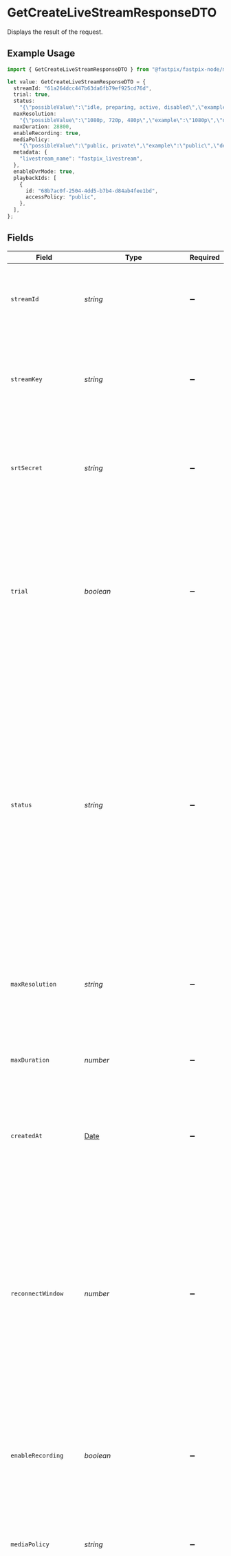 # GetCreateLiveStreamResponseDTO

Displays the result of the request.

## Example Usage

```typescript
import { GetCreateLiveStreamResponseDTO } from "@fastpix/fastpix-node/models";

let value: GetCreateLiveStreamResponseDTO = {
  streamId: "61a264dcc447b63da6fb79ef925cd76d",
  trial: true,
  status:
    "{\"possibleValue\":\"idle, preparing, active, disabled\",\"example\":\"idle\"}",
  maxResolution:
    "{\"possibleValue\":\"1080p, 720p, 480p\",\"example\":\"1080p\",\"default\":\"1080p\"}",
  maxDuration: 28800,
  enableRecording: true,
  mediaPolicy:
    "{\"possibleValue\":\"public, private\",\"example\":\"public\",\"default\":\"public\"}",
  metadata: {
    "livestream_name": "fastpix_livestream",
  },
  enableDvrMode: true,
  playbackIds: [
    {
      id: "68b7ac0f-2504-4dd5-b7b4-d84ab4fee1bd",
      accessPolicy: "public",
    },
  ],
};
```

## Fields

| Field                                                                                                                                                                                                                                                                                                                                                                                    | Type                                                                                                                                                                                                                                                                                                                                                                                     | Required                                                                                                                                                                                                                                                                                                                                                                                 | Description                                                                                                                                                                                                                                                                                                                                                                              | Example                                                                                                                                                                                                                                                                                                                                                                                  |
| ---------------------------------------------------------------------------------------------------------------------------------------------------------------------------------------------------------------------------------------------------------------------------------------------------------------------------------------------------------------------------------------- | ---------------------------------------------------------------------------------------------------------------------------------------------------------------------------------------------------------------------------------------------------------------------------------------------------------------------------------------------------------------------------------------- | ---------------------------------------------------------------------------------------------------------------------------------------------------------------------------------------------------------------------------------------------------------------------------------------------------------------------------------------------------------------------------------------- | ---------------------------------------------------------------------------------------------------------------------------------------------------------------------------------------------------------------------------------------------------------------------------------------------------------------------------------------------------------------------------------------- | ---------------------------------------------------------------------------------------------------------------------------------------------------------------------------------------------------------------------------------------------------------------------------------------------------------------------------------------------------------------------------------------- |
| `streamId`                                                                                                                                                                                                                                                                                                                                                                               | *string*                                                                                                                                                                                                                                                                                                                                                                                 | :heavy_minus_sign:                                                                                                                                                                                                                                                                                                                                                                       | Upon creating a new live stream, FastPix assigns a unique identifier to the stream.                                                                                                                                                                                                                                                                                                      | 61a264dcc447b63da6fb79ef925cd76d                                                                                                                                                                                                                                                                                                                                                         |
| `streamKey`                                                                                                                                                                                                                                                                                                                                                                              | *string*                                                                                                                                                                                                                                                                                                                                                                                 | :heavy_minus_sign:                                                                                                                                                                                                                                                                                                                                                                       | A unique stream key is generated for streaming, allowing the user to start streaming on any third-party platform using this key.                                                                                                                                                                                                                                                         |                                                                                                                                                                                                                                                                                                                                                                                          |
| `srtSecret`                                                                                                                                                                                                                                                                                                                                                                              | *string*                                                                                                                                                                                                                                                                                                                                                                                 | :heavy_minus_sign:                                                                                                                                                                                                                                                                                                                                                                       | A secret used for securing the SRT stream. This ensures that only authorized users can access the stream.                                                                                                                                                                                                                                                                                |                                                                                                                                                                                                                                                                                                                                                                                          |
| `trial`                                                                                                                                                                                                                                                                                                                                                                                  | *boolean*                                                                                                                                                                                                                                                                                                                                                                                | :heavy_minus_sign:                                                                                                                                                                                                                                                                                                                                                                       | FastPix allows for a to trial the live stream for free. The duration of trial streams is five minutes. After five minutes of activity, the trial stream is turned off, and the recorded asset is removed after a day.                                                                                                                                                                    | true                                                                                                                                                                                                                                                                                                                                                                                     |
| `status`                                                                                                                                                                                                                                                                                                                                                                                 | *string*                                                                                                                                                                                                                                                                                                                                                                                 | :heavy_minus_sign:                                                                                                                                                                                                                                                                                                                                                                       | The current live stream status can be one of four values:Idle, Preparing, Active or Disabled.The Idle status signifies that there isn't a broadcast in progress.The preparing status indicates that the stream is getting prepared. while, the Active status indicates that a broadcast is currently in progress. The Disabled status means that no more RTMPS streams can be published. | {<br/>"possibleValue": "idle, preparing, active, disabled",<br/>"example": "idle"<br/>}                                                                                                                                                                                                                                                                                                  |
| `maxResolution`                                                                                                                                                                                                                                                                                                                                                                          | *string*                                                                                                                                                                                                                                                                                                                                                                                 | :heavy_minus_sign:                                                                                                                                                                                                                                                                                                                                                                       | Max resolution can be used to control the maximum resolution your media is encoded, stored, and streamed at.                                                                                                                                                                                                                                                                             | {<br/>"possibleValue": "1080p, 720p, 480p",<br/>"example": "1080p",<br/>"default": "1080p"<br/>}                                                                                                                                                                                                                                                                                         |
| `maxDuration`                                                                                                                                                                                                                                                                                                                                                                            | *number*                                                                                                                                                                                                                                                                                                                                                                                 | :heavy_minus_sign:                                                                                                                                                                                                                                                                                                                                                                       | The maximum duration in seconds that a live stream can have before it ends the stream.                                                                                                                                                                                                                                                                                                   | 28800                                                                                                                                                                                                                                                                                                                                                                                    |
| `createdAt`                                                                                                                                                                                                                                                                                                                                                                              | [Date](https://developer.mozilla.org/en-US/docs/Web/JavaScript/Reference/Global_Objects/Date)                                                                                                                                                                                                                                                                                            | :heavy_minus_sign:                                                                                                                                                                                                                                                                                                                                                                       | It is the moment when the stream was created Time the media was generated, defined as a localDateTime (UTC Time).                                                                                                                                                                                                                                                                        |                                                                                                                                                                                                                                                                                                                                                                                          |
| `reconnectWindow`                                                                                                                                                                                                                                                                                                                                                                        | *number*                                                                                                                                                                                                                                                                                                                                                                                 | :heavy_minus_sign:                                                                                                                                                                                                                                                                                                                                                                       | In case the software streaming the live, gets disrupted for any reason and gets disconnected from FastPix, the reconnect window specifies the time span FastPix will wait before ending the stream. Before starting the stream, you can set the reconnect window time which is up to 1800 seconds.                                                                                       | 60                                                                                                                                                                                                                                                                                                                                                                                       |
| `enableRecording`                                                                                                                                                                                                                                                                                                                                                                        | *boolean*                                                                                                                                                                                                                                                                                                                                                                                | :heavy_minus_sign:                                                                                                                                                                                                                                                                                                                                                                       | When set to true, the livestream will be recorded and stored for later viewing purposes. If set to false, the livestream will not be recorded.                                                                                                                                                                                                                                           | {<br/>"example": true,<br/>"default": true<br/>}                                                                                                                                                                                                                                                                                                                                         |
| `mediaPolicy`                                                                                                                                                                                                                                                                                                                                                                            | *string*                                                                                                                                                                                                                                                                                                                                                                                 | :heavy_minus_sign:                                                                                                                                                                                                                                                                                                                                                                       | Determines whether the recorded stream should be publicly accessible or private in Live to VOD (Video on Demand).                                                                                                                                                                                                                                                                        | {<br/>"possibleValue": "public, private",<br/>"example": "public",<br/>"default": "public"<br/>}                                                                                                                                                                                                                                                                                         |
| `metadata`                                                                                                                                                                                                                                                                                                                                                                               | Record<string, *string*>                                                                                                                                                                                                                                                                                                                                                                 | :heavy_minus_sign:                                                                                                                                                                                                                                                                                                                                                                       | You can search for videos with specific key value pairs using metadata, when you tag a video in "key":"value"s pairs. Dynamic Metadata allows you to define a key that allows any value pair. You can have maximum of 255 characters and upto 10 entries are allowed.                                                                                                                    | {<br/>"livestream_name": "fastpix_livestream"<br/>}                                                                                                                                                                                                                                                                                                                                      |
| `enableDvrMode`                                                                                                                                                                                                                                                                                                                                                                          | *boolean*                                                                                                                                                                                                                                                                                                                                                                                | :heavy_minus_sign:                                                                                                                                                                                                                                                                                                                                                                       | Enables DVR (Digital Video Recorder) functionality for the live stream. When set to true, viewers can pause, rewind, and resume playback during the live broadcast. This allows time-shifted viewing of the stream while it is still ongoing.                                                                                                                                            | {<br/>"example": true,<br/>"default": false<br/>}                                                                                                                                                                                                                                                                                                                                        |
| `playbackIds`                                                                                                                                                                                                                                                                                                                                                                            | [models.PlaybackIdResponse](../models/playbackidresponse.md)[]                                                                                                                                                                                                                                                                                                                           | :heavy_minus_sign:                                                                                                                                                                                                                                                                                                                                                                       | A collection of Playback ID objects utilized for crafting HLS playback urls.                                                                                                                                                                                                                                                                                                             |                                                                                                                                                                                                                                                                                                                                                                                          |
| `mediaIds`                                                                                                                                                                                                                                                                                                                                                                               | *string*[]                                                                                                                                                                                                                                                                                                                                                                               | :heavy_minus_sign:                                                                                                                                                                                                                                                                                                                                                                       | A set of media IDs created after the livestream ends. (live to VOD)                                                                                                                                                                                                                                                                                                                      |                                                                                                                                                                                                                                                                                                                                                                                          |
| `srtPlaybackResponse`                                                                                                                                                                                                                                                                                                                                                                    | [models.SrtPlaybackResponse](../models/srtplaybackresponse.md)                                                                                                                                                                                                                                                                                                                           | :heavy_minus_sign:                                                                                                                                                                                                                                                                                                                                                                       | This object contains the livestream playback response details for SRT Protocol                                                                                                                                                                                                                                                                                                           |                                                                                                                                                                                                                                                                                                                                                                                          |